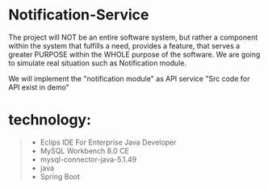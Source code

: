# Notification-Service

The project will NOT be an entire software system, but rather a component within the system that fulfills a need, provides a feature, that serves a greater PURPOSE within the WHOLE purpose of the software. We are going to simulate real situation such as Notification module.

We will implement the "notification module" as API service "Src code for API exist in demo"

# technology:
> - Eclips IDE For Enterprise Java Developer
> - MySQL Workbench 8.0 CE
> - mysql-connector-java-5.1.49
> - java
> - Spring Boot
